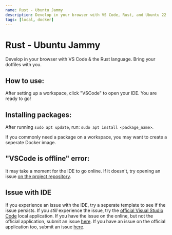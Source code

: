 ```yaml
---
name: Rust - Ubuntu Jammy
description: Develop in your browser with VS Code, Rust, and Ubuntu 22.04
tags: [local, docker]
---
```


# Rust - Ubuntu Jammy

Develop in your browser with VS Code & the Rust language. Bring your dotfiles with you.

## How to use:

After setting up a workspace, click "VSCode" to open your IDE. You are ready to go!

## Installing packages:

After running `sudo apt update`, run: `sudo apt install <package_name>`.

If you commonly need a package on a workspace, you may want to create a seperate Docker image.

## "VSCode is offline" error:

It may take a moment for the IDE to go online. If it doesn't, try opening an issue [on the project repository](https://gitlab.com/8Bitz0/coder-rust-template).

## Issue with IDE

If you experience an issue with the IDE, try a seperate template to see if the issue persists. If you *still* experience the issue, try the [official Visual Studio Code](https://code.visualstudio.com/) local application. If you have the issue on the online, but not the official application, submit an issue [here](https://github.com/coder/code-server). If you have an issue on the official application too, submit an issue [here](https://github.com/microsoft/vscode).

